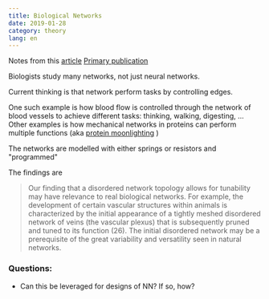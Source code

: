 ```yaml
---
title: Biological Networks
date: 2019-01-28
category: theory
lang: en
---
```


Notes from this [article](https://phys.org/news/2019-01-physicists-limits-multitasking-biological-networks.html)
[Primary publication](https://www.pnas.org/content/early/2019/01/23/1806790116)

Biologists study many networks, not just neural networks.

Current thinking is that network perform tasks by controlling edges.

One such example is how blood flow is controlled through the network of blood vessels to achieve different tasks: thinking, walking, digesting, ...
Other examples is how mechanical networks in proteins can perform multiple functions (aka [protein moonlighting](https://en.wikipedia.org/wiki/Protein_moonlighting) )

The networks are modelled with either springs or resistors and "programmed"

The findings are 

> Our finding that a disordered network topology allows for tunability may have relevance to real biological networks. For example, the development of certain vascular structures within animals is characterized by the initial appearance of a tightly meshed disordered network of veins (the vascular plexus) that is subsequently pruned and tuned to its function (26). The initial disordered network may be a prerequisite of the great variability and versatility seen in natural networks.

### Questions:
* Can this be leveraged for designs of NN? If so, how?
